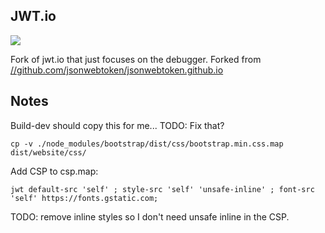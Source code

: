 ## JWT.io

<img src="../media/jwt.jsteelkw.dev.png?raw=true"/>

Fork of jwt.io that just focuses on the debugger. Forked from [//github.com/jsonwebtoken/jsonwebtoken.github.io](//github.com/jsonwebtoken/jsonwebtoken.github.io)

## Notes

Build-dev should copy this for me... TODO: Fix that?
```
cp -v ./node_modules/bootstrap/dist/css/bootstrap.min.css.map dist/website/css/
```

Add CSP to csp.map:

```
jwt default-src 'self' ; style-src 'self' 'unsafe-inline' ; font-src 'self' https://fonts.gstatic.com;
```

TODO: remove inline styles so I don't need unsafe inline in the CSP.